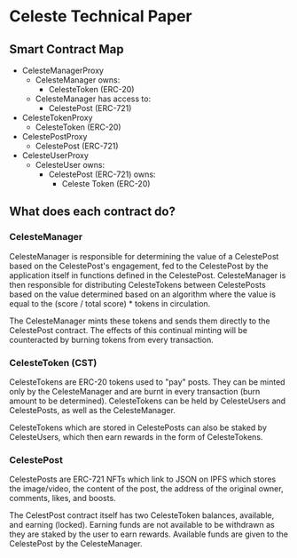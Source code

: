 # Celeste Technical Paper

## Smart Contract Map

-   CelesteManagerProxy
    -   CelesteManager owns:
        -   CelesteToken (ERC-20)
    -   CelesteManager has access to:
        -   CelestePost (ERC-721)
-   CelesteTokenProxy
    -   CelesteToken (ERC-20)
-   CelestePostProxy
    -   CelestePost (ERC-721)
-   CelesteUserProxy
    -   CelesteUser owns:
        -   CelestePost (ERC-721) owns:
            -   Celeste Token (ERC-20)

## What does each contract do?

### CelesteManager

CelesteManager is responsible for determining the value of a CelestePost based on the CelestePost's engagement, fed to the CelestePost by the application itself in functions defined in the CelestePost. CelesteManager is then responsible for distributing CelesteTokens between CelestePosts based on the value determined based on an algorithm where the value is equal to the (score / total score) \* tokens in circulation.

The CelesteManager mints these tokens and sends them directly to the CelestePost contract. The effects of this continual minting will be counteracted by burning tokens from every transaction.

### CelesteToken (CST)

CelesteTokens are ERC-20 tokens used to "pay" posts. They can be minted only by the CelesteManager and are burnt in every transaction (burn amount to be determined). CelesteTokens can be held by CelesteUsers and CelestePosts, as well as the CelesteManager.

CelesteTokens which are stored in CelestePosts can also be staked by CelesteUsers, which then earn rewards in the form of CelesteTokens.

### CelestePost

CelestePosts are ERC-721 NFTs which link to JSON on IPFS which stores the image/video, the content of the post, the address of the original owner, comments, likes, and boosts.

The CelestPost contract itself has two CelesteToken balances, available, and earning (locked). Earning funds are not available to be withdrawn as they are staked by the user to earn rewards. Available funds are given to the CelestePost by the CelesteManager.
